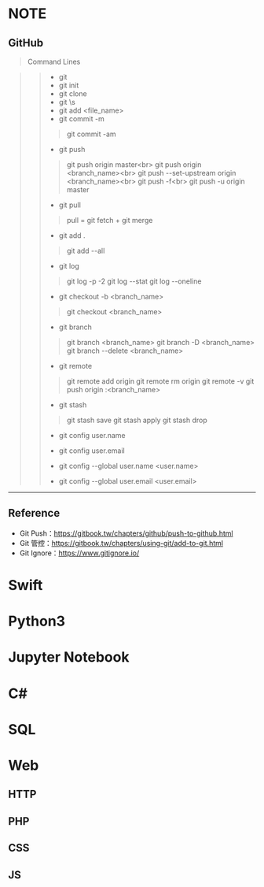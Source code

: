 # NOTE

## GitHub
> Command Lines

>> + git 
>> + git init
>> + git clone <https>
>> + git \s
>> + git add <file_name>
>> + git commit -m <commit>
>> > git commit -am <commit>
>> + git push
>> > git push origin master<br\>
>> > git push origin <branch_name><br\>
>> > git push --set-upstream origin <branch_name><br\>
>> > git push -f<br\>
>> > git push -u origin master
>> + git pull
>> > pull = git fetch + git merge
>> + git add .
>> > git add --all
>> + git log
>> > git log -p -2
>> > git log --stat
>> > git log --oneline
>> + git checkout -b <branch_name>
>> > git checkout <branch_name>
>> + git branch
>> > git branch <branch_name>
>> > git branch -D <branch_name>
>> > git branch --delete <branch_name> <br/>
>> 
>> + git remote
>> > git remote add origin
>> > git remote rm origin
>> > git remote -v
>> > git push origin :<branch_name>
>> 
>> + git stash
>> > git stash save
>> > git stash apply
>> > git stash drop
>> 
>> + git config user.name
>> + git config user.email
>> 
>> + git config --global user.name <user.name>
>> + git config --global user.email <user.email>

----
## Reference
+ Git Push：https://gitbook.tw/chapters/github/push-to-github.html
+ Git 管控：https://gitbook.tw/chapters/using-git/add-to-git.html
+ Git Ignore：https://www.gitignore.io/




# Swift
# Python3
# Jupyter Notebook
# C\#
# SQL
# Web
## HTTP
## PHP
## CSS
## JS
